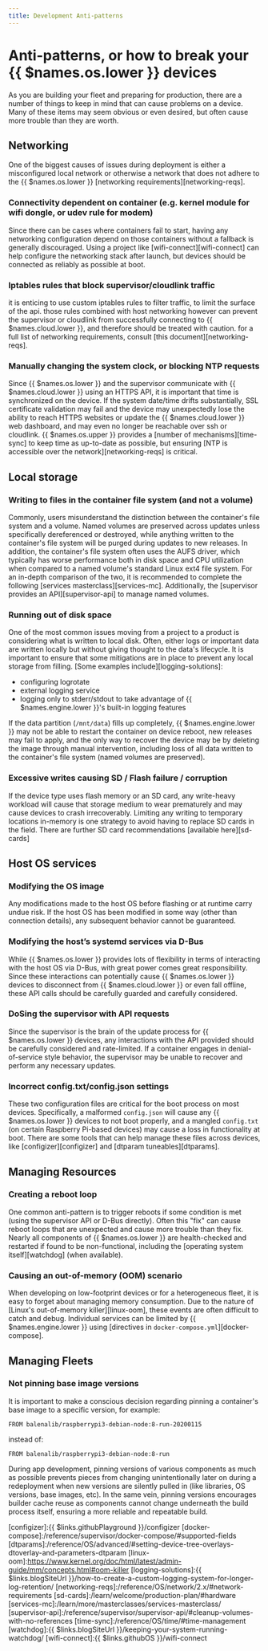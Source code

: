 ```yaml
---
title: Development Anti-patterns
---
```

# Anti-patterns, or how to break your {{ $names.os.lower }} devices

As you are building your fleet and preparing for production, there are a number of things to keep in mind that can cause problems on a device. Many of these items may seem obvious or even desired, but often cause more trouble than they are worth.

## Networking
One of the biggest causes of issues during deployment is either a misconfigured local network or otherwise a network that does not adhere to the {{ $names.os.lower }} [networking requirements][networking-reqs].

### Connectivity dependent on container (e.g. kernel module for wifi dongle, or udev rule for modem)
Since there can be cases where containers fail to start, having any networking configuration depend on those containers without a fallback is generally discouraged. Using a project like [wifi-connect][wifi-connect] can help configure the networking stack after launch, but devices should be connected as reliably as possible at boot.

### Iptables rules that block supervisor/cloudlink traffic
it is enticing to use custom iptables rules to filter traffic, to limit the surface of the api. those rules combined with host networking however can prevent the supervisor or cloudlink from successfully connecting to {{ $names.cloud.lower }}, and therefore should be treated with caution. for a full list of networking requirements, consult [this document][networking-reqs].

### Manually changing the system clock, or blocking NTP requests
Since {{ $names.os.lower }} and the supervisor communicate with {{ $names.cloud.lower }} using an HTTPS API, it is important that time is synchronized on the device. If the system date/time drifts substantially, SSL certificate validation may fail and the device may unexpectedly lose the ability to reach HTTPS websites or update the {{ $names.cloud.lower }} web dashboard, and may even no longer be reachable over ssh or cloudlink. {{ $names.os.upper }} provides a [number of mechanisms][time-sync] to keep time as up-to-date as possible, but ensuring [NTP is accessible over the network][networking-reqs] is critical.

## Local storage

### Writing to files in the container file system (and not a volume)
Commonly, users misunderstand the distinction between the container's file system and a volume. Named volumes are preserved across updates unless specifically dereferenced or destroyed, while anything written to the container's file system will be purged during updates to new releases. In addition, the container's file system often uses the AUFS driver, which typically has worse performance both in disk space and CPU utilization when compared to a named volume's standard Linux ext4 file system. For an in-depth comparison of the two, it is recommended to complete the following [services masterclass][services-mc]. Additionally, the [supervisor provides an API][supervisor-api] to manage named volumes.

### Running out of disk space
One of the most common issues moving from a project to a product is considering what is written to local disk. Often, either logs or important data are written locally but without giving thought to the data's lifecycle. It is important to ensure that some mitigations are in place to prevent any local storage from filling. [Some examples include][logging-solutions]:
* configuring logrotate
* external logging service
* logging only to stderr/stdout to take advantage of {{ $names.engine.lower }}'s built-in logging features

If the data partition (`/mnt/data`) fills up completely, {{ $names.engine.lower }} may not be able to restart the container on device reboot, new releases may fail to apply, and the only way to recover the device may be by deleting the image through manual intervention, including loss of all data written to the container's file system (named volumes are preserved).

### Excessive writes causing SD / Flash failure / corruption
If the device type uses flash memory or an SD card, any write-heavy workload will cause that storage medium to wear prematurely and may cause devices to crash irrecoverably. Limiting any writing to temporary locations in-memory is one strategy to avoid having to replace SD cards in the field. There are further SD card recommendations [available here][sd-cards]

## Host OS services

### Modifying the OS image
Any modifications made to the host OS before flashing or at runtime carry undue risk. If the host OS has been modified in some way (other than connection details), any subsequent behavior cannot be guaranteed.

### Modifying the host’s systemd services via D-Bus
While {{ $names.os.lower }} provides lots of flexibility in terms of interacting with the host OS via D-Bus, with great power comes great responsibility. Since these interactions can potentially cause {{ $names.os.lower }} devices to disconnect from {{ $names.cloud.lower }} or even fall offline, these API calls should be carefully guarded and carefully considered.

### DoSing the supervisor with API requests
Since the supervisor is the brain of the update process for {{ $names.os.lower }} devices, any interactions with the API provided should be carefully considered and rate-limited. If a container engages in denial-of-service style behavior, the supervisor may be unable to recover and perform any necessary updates.

### Incorrect config.txt/config.json settings
These two configuration files are critical for the boot process on most devices. Specifically, a malformed `config.json` will cause any {{ $names.os.lower }} devices to not boot properly, and a mangled `config.txt` (on certain Raspberry Pi-based devices) may cause a loss in functionality at boot. There are some tools that can help manage these files across devices, like [configizer][configizer] and [dtparam tuneables][dtparams].

## Managing Resources

### Creating a reboot loop
One common anti-pattern is to trigger reboots if some condition is met (using the supervisor API or D-Bus directly). Often this "fix" can cause reboot loops that are unexpected and cause more trouble than they fix. Nearly all components of {{ $names.os.lower }} are health-checked and restarted if found to be non-functional, including the [operating system itself][watchdog] (when available).

### Causing an out-of-memory (OOM) scenario
When developing on low-footprint devices or for a heterogeneous fleet, it is easy to forget about managing memory consumption. Due to the nature of [Linux's out-of-memory killer][linux-oom], these events are often difficult to catch and debug. Individual services can be limited by {{ $names.engine.lower }} using [directives in `docker-compose.yml`][docker-compose].

## Managing Fleets

### Not pinning base image versions
It is important to make a conscious decision regarding pinning a container's base image to a specific version, for example:

```
FROM balenalib/raspberrypi3-debian-node:8-run-20200115
```

instead of:

```
FROM balenalib/raspberrypi3-debian-node:8-run
```

During app development, pinning versions of various components as much as possible prevents pieces from changing unintentionally later on during a redeployment when new versions are silently pulled in (like libraries, OS versions, base images, etc). In the same vein, pinning versions encourages builder cache reuse as components cannot change underneath the build process itself, ensuring a more reliable and repeatable build.

[configizer]:{{ $links.githubPlayground }}/configizer
[docker-compose]:/reference/supervisor/docker-compose/#supported-fields
[dtparams]:/reference/OS/advanced/#setting-device-tree-overlays-dtoverlay-and-parameters-dtparam
[linux-oom]:https://www.kernel.org/doc/html/latest/admin-guide/mm/concepts.html#oom-killer
[logging-solutions]:{{ $links.blogSiteUrl }}/how-to-create-a-custom-logging-system-for-longer-log-retention/
[networking-reqs]:/reference/OS/network/2.x/#network-requirements
[sd-cards]:/learn/welcome/production-plan/#hardware
[services-mc]:/learn/more/masterclasses/services-masterclass/
[supervisor-api]:/reference/supervisor/supervisor-api/#cleanup-volumes-with-no-references
[time-sync]:/reference/OS/time/#time-management
[watchdog]:{{ $links.blogSiteUrl }}/keeping-your-system-running-watchdog/
[wifi-connect]:{{ $links.githubOS }}/wifi-connect
